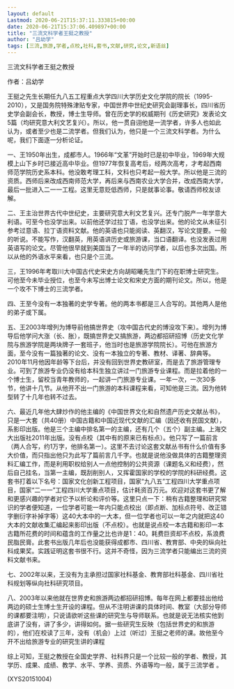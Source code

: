 ```yaml
---
layout: default
Lastmod: 2020-06-21T15:37:11.333815+00:00
date: 2020-06-21T15:37:06.409897+00:00
title: "三流文科学者王挺之教授"
author: "吕幼学"
tags: [三流,旅游,学者,点校,社科,套书,文献,研究,论文,新语丝]
---
```


三流文科学者王挺之教授

作者：吕幼学

王挺之先生长期任九八五工程重点大学四川大学历史文化学院的院长（1995-2010），又是国务院特殊津贴专家，中国世界中世纪史研究会副理事长，四川省历史学会副会长，教授，博士生导师。曾在历史学的权威期刊《历史研究》发表论文5篇（均研究意大利文艺复兴）。所以，他一贯自诩他是一流学者，许多人也如此认为，或者至少也是二流学者。但我们认为，他只是一个三流文科学者。为什么呢，我们下面逐一分析论证。

一、王1950年出生，成都市人。1966年“文革”开始时已是初中毕业，1969年大规模上山下乡时已接近高中毕业。但1977年恢复高考后，经两次高考，才考起西南师范学院历史系本科。他没敢考理工科，文科也只考起一般大学。所以他是三流的资质。西师后来改成西南师范大学，再后来与西南农业大学合并，改成西南大学，最后一批进入二一一工程。这里无意贬低西师，只是就事论事。敬请西师校友谅解。

二、王主治世界古代中世纪史，主要研究意大利文艺复兴。还专门脱产一年学意大利语。可至今也没学出来。以前他还学过拉丁语，也没学出来。他的论文从未征引参考过意语、拉丁语资料文献。他的英语也只能阅读、英翻汉，写论文提要。一般的听说。不能写作，汉翻英，用英语讲历史或旅游课，当口语翻译。也没发表过用英语写的论文。尽管他很早就到美国当了一年半的访问学者，以后也多次出国。所以从他的外语水平来看，也只是个三流。

三，王1996年考取川大中国古代史宋史方向胡昭曦先生门下的在职博士研究生。可他至今未毕业授位，也至今未写出博士论文和宋史方面的期刊论文。所以，他是一个攻不下博士的三流学者。

四、王至今没有一本独著的史学专著。他的两本书都是三人合写的。其他两人是他的弟子或下属。

五、王2003年增列为博导前他搞世界史（攻中国古代史的博没攻下来）。增列为博导后他学问大涨（长、胀），既搞世界史又搞旅游，两边都招研招博（历史文化学院与旅游学院是两块牌子一套班子，他当时也是旅游学院院长）。可他在旅游方面，至今没有一篇独著的论文、没有一本独立的专著、教材、译著、辞典等。2010年11月他因年龄等下台后，并没有回到世界史教研室，而是去了旅游管理专业。可到了旅游专业仍没有给本科生独立讲过一门旅游专业课程。而是拉着他的一个博士生，留校当青年教师的，一起讲一门旅游专业课。一年一次，一次30多节，他讲十几节。从他开不出一门旅游的本科课程来看，可知他是三流。因为他转型转了十几年也转不过去。

六、最近几年他大肆炒作的他主编的《中国世界文化和自然遗产历史文献丛书》，只是一大套（共40册）中国古籍和中国近现代文献的汇编（因还收有民国文献），系影印出版。他是三个主编中排名第一的主编，还有几个（五个）副主编。上海交大出版社2011年出版。没有点校（其中有的原来已有标点）。他只写了一篇前言（两人合写，约1万字，他排名第一）。这里不去讨论这套文献丛书有什么价值有多大价值，而只指出他只为此写了篇前言几千字。也就是说他没做具体的古籍整理资料汇编工作，而是利用职权给别人一点他控制的公共资源（课题名义和经费），然后自己挂名，当第一主编，既刮削别人，又挥霍国家的学校的学院的科研经费。这套书打着以下名号：国家文化创新工程项目，国家“九八五”工程四川大学重点项目，国家“二一一”工程四川大学重点项目，估计耗资百万元。欢迎对这套书更了解和更感兴趣的学者对它予以析论和评价等。这里只点一下：稍有古籍整理和研究常识的学者便知道，一位学者可能一年内只能点校出（即点断、加标点符号、改正错字删衍字补掉字等）这40大本中的一大本，但一位学者也可以一年之内就把这40大本的文献收集汇编起来影印出版（不点校）。也就是说点校一本古籍和影印一本古籍所花费的时间和蕴含的工作量之比也许是1：40。耗费巨资却不点校，系浪费民脂民膏。此套书出版几年后也没能获得成都市、四川省、教育部、中央的纵向社科成果奖。实践证明这套书很不行。这并不奇怪，因为三流学者只能编出三流的资料文献书来。

七、2002年以来，王没有为主承担过国家社科基金、教育部社科基金、四川省社科规划等纵向社科研究项目。

八、2003年以来他就在世界史和旅游两边都招研招博。每年在网上都要挂出他给两边的硕士生博士生开设的课程。但从不注明讲课的具体时间、教室（大部分导师的课都要注明），只说请欲听这些课的研究生与导师联系。也就是说无法核实他到底讲了没有，讲了多少，讲得如何。据一些研究生反映（包括世界史的和旅游的），他们在校读了三年，没有（机会）上过（听过）王挺之老师的课。故他至今开不出给旅游专业的研究生讲的课程

综上可知，王挺之教授在全国史学界、社科界只是一个比较一般的学者、教授，其学历、成果、成绩、教学、水平、学养、资质、外语等均一般，属于三流学者 。

(XYS20151004)

